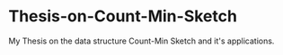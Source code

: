 # Thesis-on-Count-Min-Sketch
My Thesis on the data structure Count-Min Sketch and it's applications.

